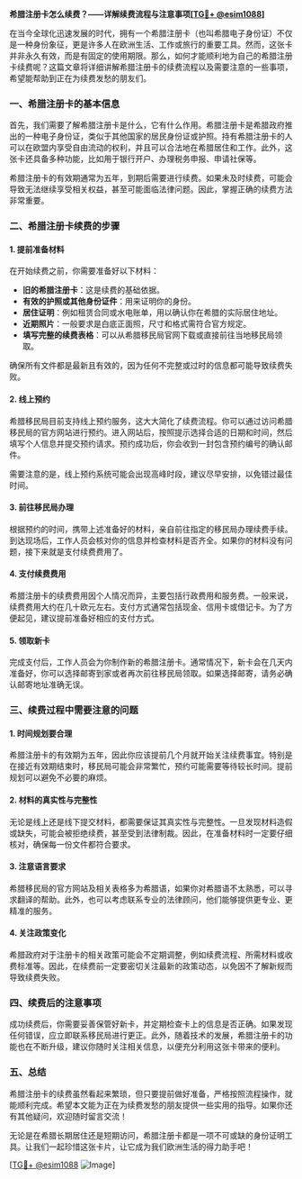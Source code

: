 **希腊注册卡怎么续费？——详解续费流程与注意事项[[TG💪+ @esim1088](https://t.me/s/esim1088)]**

在当今全球化迅速发展的时代，拥有一个希腊注册卡（也叫希腊电子身份证）不仅是一种身份象征，更是许多人在欧洲生活、工作或旅行的重要工具。然而，这张卡并非永久有效，而是有固定的使用期限。那么，如何才能顺利地为自己的希腊注册卡续费呢？这篇文章将详细讲解希腊注册卡的续费流程以及需要注意的一些事项，希望能帮助到正在为续费发愁的朋友们。

### **一、希腊注册卡的基本信息**

首先，我们需要了解希腊注册卡是什么，它有什么作用。希腊注册卡是希腊政府推出的一种电子身份证，类似于其他国家的居民身份证或护照。持有希腊注册卡的人可以在欧盟内享受自由流动的权利，并且可以合法地在希腊居住和工作。此外，这张卡还具备多种功能，比如用于银行开户、办理税务申报、申请社保等。

希腊注册卡的有效期通常为五年，到期后需要进行续费。如果未及时续费，可能会导致无法继续享受相关权益，甚至可能面临法律问题。因此，掌握正确的续费方法非常重要。

### **二、希腊注册卡续费的步骤**

#### **1. 提前准备材料**
在开始续费之前，你需要准备好以下材料：
- **旧的希腊注册卡**：这是续费的基础依据。
- **有效的护照或其他身份证件**：用来证明你的身份。
- **居住证明**：例如租赁合同或水电账单，用以确认你在希腊的实际居住地址。
- **近期照片**：一般要求是白底正面照，尺寸和格式需符合官方规定。
- **填写完整的续费表格**：可以从希腊移民局官网下载或直接前往当地移民局领取。

确保所有文件都是最新且有效的，因为任何不完整或过时的信息都可能导致续费失败。

#### **2. 线上预约**
希腊移民局目前支持线上预约服务，这大大简化了续费流程。你可以通过访问希腊移民局的官方网站进行预约。进入网站后，按照提示选择合适的日期和时间，然后填写个人信息并提交预约请求。预约成功后，你会收到一封包含预约编号的确认邮件。

需要注意的是，线上预约系统可能会出现高峰时段，建议尽早安排，以免错过最佳时间。

#### **3. 前往移民局办理**
根据预约的时间，携带上述准备好的材料，亲自前往指定的移民局办理续费手续。到达现场后，工作人员会核对你的信息并检查材料是否齐全。如果你的材料没有问题，接下来就是支付续费费用了。

#### **4. 支付续费费用**
希腊注册卡的续费费用因个人情况而异，主要包括行政费用和服务费。一般来说，续费费用大约在几十欧元左右。支付方式通常包括现金、信用卡或借记卡。为了方便起见，建议提前准备好相应的支付方式。

#### **5. 领取新卡**
完成支付后，工作人员会为你制作新的希腊注册卡。通常情况下，新卡会在几天内准备好，你可以选择邮寄到家或者再次前往移民局领取。如果选择邮寄，请务必确认邮寄地址准确无误。

### **三、续费过程中需要注意的问题**

#### **1. 时间规划要合理**
希腊注册卡的有效期为五年，因此你应该提前几个月就开始关注续费事宜。特别是在接近有效期结束时，移民局可能会非常繁忙，预约可能需要等待较长时间。提前规划可以避免不必要的麻烦。

#### **2. 材料的真实性与完整性**
无论是线上还是线下提交材料，都需要保证其真实性与完整性。一旦发现材料造假或缺失，可能会被拒绝续费，甚至受到法律制裁。因此，在准备材料时一定要仔细核对，确保每一份文件都符合要求。

#### **3. 注意语言要求**
希腊移民局的官方网站及相关表格多为希腊语，如果你对希腊语不太熟悉，可以寻求翻译的帮助。此外，也可以考虑联系专业的法律顾问，他们能够提供更专业、更精准的服务。

#### **4. 关注政策变化**
希腊政府对于注册卡的相关政策可能会不定期调整，例如续费流程、所需材料或收费标准等。因此，在续费前一定要密切关注最新的政策动态，以免因不了解新规而导致续费失败。

### **四、续费后的注意事项**

成功续费后，你需要妥善保管好新卡，并定期检查卡上的信息是否正确。如果发现任何错误，应立即联系移民局进行更正。此外，随着技术的发展，希腊注册卡的功能也在不断升级，建议你随时关注相关信息，以便充分利用这张卡带来的便利。

### **五、总结**

希腊注册卡的续费虽然看起来繁琐，但只要提前做好准备，严格按照流程操作，就能顺利完成。希望本文能为正在为续费发愁的朋友提供一些实用的指导。如果你还有其他疑问，欢迎随时留言交流！

无论是在希腊长期居住还是短期访问，希腊注册卡都是一项不可或缺的身份证明工具。让我们一起珍惜这张卡片，让它成为我们欧洲生活的得力助手吧！

[[TG💪+ @esim1088](https://t.me/s/esim1088) ![Image](https://i.postimg.cc/4NQfJmqS/Snipaste-2025-05-13-00-14-12.png)]